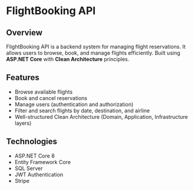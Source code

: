 # FlightBooking API

## Overview
FlightBooking API is a backend system for managing flight reservations. It allows users to browse, book, and manage flights efficiently. Built using **ASP.NET Core** with **Clean Architecture** principles.

## Features
- Browse available flights
- Book and cancel reservations
- Manage users (authentication and authorization)
- Filter and search flights by date, destination, and airline
- Well-structured Clean Architecture (Domain, Application, Infrastructure layers)

## Technologies
- ASP.NET Core 8
- Entity Framework Core
- SQL Server
- JWT Authentication
- Stripe



